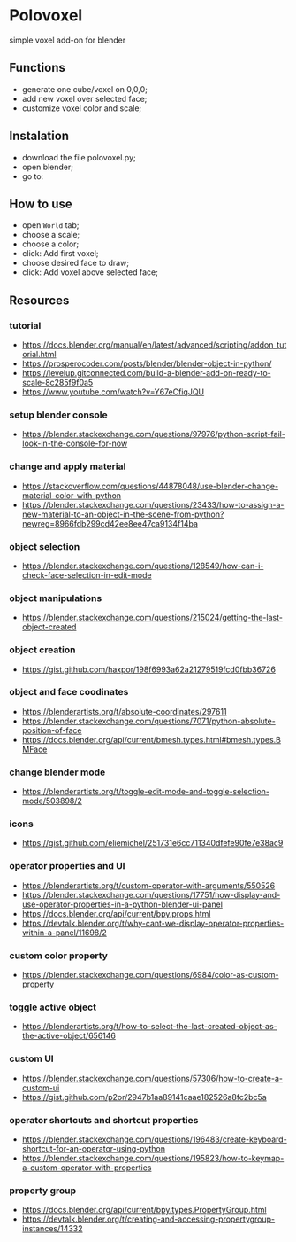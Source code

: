 # Polovoxel

simple voxel add-on for blender

## Functions

- generate one cube/voxel on 0,0,0;
- add new voxel over selected face;
- customize voxel color and scale;

## Instalation

- download the file polovoxel.py;
- open blender;
- go to:

## How to use

- open `World` tab;
- choose a scale;
- choose a color;
- click: Add first voxel;
- choose desired face to draw;
- click: Add voxel above selected face;

## Resources

### tutorial

- https://docs.blender.org/manual/en/latest/advanced/scripting/addon_tutorial.html
- https://prosperocoder.com/posts/blender/blender-object-in-python/
- https://levelup.gitconnected.com/build-a-blender-add-on-ready-to-scale-8c285f9f0a5
- https://www.youtube.com/watch?v=Y67eCfiqJQU

### setup blender console

- https://blender.stackexchange.com/questions/97976/python-script-fail-look-in-the-console-for-now

### change and apply material

- https://stackoverflow.com/questions/44878048/use-blender-change-material-color-with-python
- https://blender.stackexchange.com/questions/23433/how-to-assign-a-new-material-to-an-object-in-the-scene-from-python?newreg=8966fdb299cd42ee8ee47ca9134f14ba

### object selection

- https://blender.stackexchange.com/questions/128549/how-can-i-check-face-selection-in-edit-mode

### object manipulations

- https://blender.stackexchange.com/questions/215024/getting-the-last-object-created

### object creation

- https://gist.github.com/haxpor/198f6993a62a21279519fcd0fbb36726

### object and face coodinates

- https://blenderartists.org/t/absolute-coordinates/297611
- https://blender.stackexchange.com/questions/7071/python-absolute-position-of-face
- https://docs.blender.org/api/current/bmesh.types.html#bmesh.types.BMFace

### change blender mode

- https://blenderartists.org/t/toggle-edit-mode-and-toggle-selection-mode/503898/2

### icons

- https://gist.github.com/eliemichel/251731e6cc711340dfefe90fe7e38ac9

### operator properties and UI

- https://blenderartists.org/t/custom-operator-with-arguments/550526
- https://blender.stackexchange.com/questions/17751/how-display-and-use-operator-properties-in-a-python-blender-ui-panel
- https://docs.blender.org/api/current/bpy.props.html
- https://devtalk.blender.org/t/why-cant-we-display-operator-properties-within-a-panel/11698/2

### custom color property

- https://blender.stackexchange.com/questions/6984/color-as-custom-property

### toggle active object

- https://blenderartists.org/t/how-to-select-the-last-created-object-as-the-active-object/656146

### custom UI

- https://blender.stackexchange.com/questions/57306/how-to-create-a-custom-ui
- https://gist.github.com/p2or/2947b1aa89141caae182526a8fc2bc5a

### operator shortcuts and shortcut properties

- https://blender.stackexchange.com/questions/196483/create-keyboard-shortcut-for-an-operator-using-python
- https://blender.stackexchange.com/questions/195823/how-to-keymap-a-custom-operator-with-properties

### property group

- https://docs.blender.org/api/current/bpy.types.PropertyGroup.html
- https://devtalk.blender.org/t/creating-and-accessing-propertygroup-instances/14332
